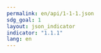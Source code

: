 ```yaml
---
permalink: en/api/1-1-1.json
sdg_goal: 1
layout: json_indicator
indicator: "1.1.1"
lang: en
---
```

